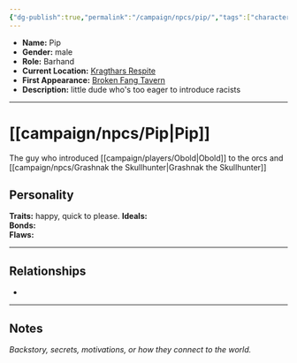 ```yaml
---
{"dg-publish":true,"permalink":"/campaign/npcs/pip/","tags":["character","npc"],"noteIcon":"","created":"2025-10-26T12:33:46.161-07:00","updated":"2025-10-27T16:38:19.669-07:00"}
---
```



<p><span><ul>
<li dir="auto"><strong>Name:</strong> Pip</li>
<li dir="auto"><strong>Gender:</strong> male</li>
<li dir="auto"><strong>Role:</strong> Barhand</li>
<li dir="auto"><strong>Current Location:</strong> <a data-tooltip-position="top" aria-label="campaign/locations/Kragthars Respite.md" data-href="campaign/locations/Kragthars Respite.md" href="campaign/locations/Kragthars Respite.md" class="internal-link" target="_blank" rel="noopener nofollow">Kragthars Respite</a></li>
<li dir="auto"><strong>First Appearance:</strong> <a data-tooltip-position="top" aria-label="campaign/locations/Broken Fang Tavern.md" data-href="campaign/locations/Broken Fang Tavern.md" href="campaign/locations/Broken Fang Tavern.md" class="internal-link" target="_blank" rel="noopener nofollow">Broken Fang Tavern</a></li>
<li dir="auto"><strong>Description:</strong> little dude who's too eager to introduce racists</li>
</ul></span></p>

---

# [[campaign/npcs/Pip\|Pip]]
The guy who introduced [[campaign/players/Obold\|Obold]] to the orcs and [[campaign/npcs/Grashnak the Skullhunter\|Grashnak the Skullhunter]]

## Personality
**Traits:**  happy, quick to please. 
**Ideals:**  
**Bonds:**  
**Flaws:**  

---

## Relationships
- 

---

## Notes
*Backstory, secrets, motivations, or how they connect to the world.*